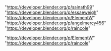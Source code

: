 "https://developer.blender.org/p/sainath99"
"https://developer.blender.org/p/essaeweigh"
"https://developer.blender.org/p/ElementW"
"https://developer.blender.org/p/angelmercy456"
"https://developer.blender.org/p/raincole"
 
"https://developer.blender.org/p/ElementW"
"https://developer.blender.org/p/raincole"
 
